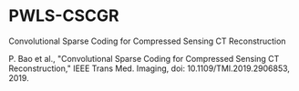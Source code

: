 # PWLS-CSCGR
Convolutional Sparse Coding for Compressed Sensing CT Reconstruction

P. Bao et al., "Convolutional Sparse Coding for Compressed Sensing CT Reconstruction," IEEE Trans Med. Imaging, doi: 10.1109/TMI.2019.2906853, 2019.
